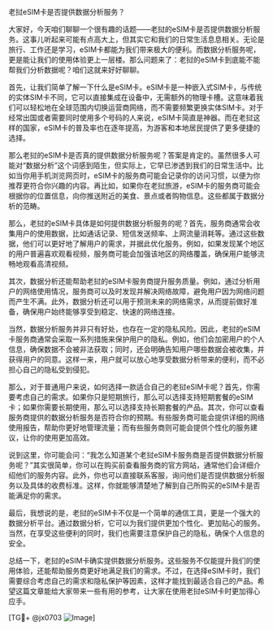 老挝eSIM卡是否提供数据分析服务？

大家好，今天咱们聊聊一个很有趣的话题——老挝的eSIM卡是否提供数据分析服务。这事儿听起来可能有点高大上，但其实它和我们的日常生活息息相关。无论是旅行、工作还是学习，eSIM卡都能为我们带来极大的便利。而数据分析服务呢，更是能让我们的使用体验更上一层楼。那么问题来了：老挝的eSIM卡到底能不能帮我们分析数据呢？咱们这就来好好聊聊。

首先，让我们简单了解一下什么是eSIM卡。eSIM卡是一种嵌入式SIM卡，与传统的实体SIM卡不同，它可以直接集成在设备中，无需额外的物理卡槽。这意味着我们可以轻松地在全球范围内切换运营商网络，而不需要频繁更换实体SIM卡。对于经常出国或者需要同时使用多个号码的人来说，eSIM卡简直是神器。而在老挝这样的国家，eSIM卡的普及率也在逐年提高，为游客和本地居民提供了更多便捷的选择。

那么老挝的eSIM卡是否真的提供数据分析服务呢？答案是肯定的。虽然很多人可能对“数据分析”这个词感到陌生，但实际上，它早已渗透到我们的日常生活中。比如当你用手机浏览网页时，eSIM卡的服务商可能会记录你的访问习惯，以便为你推荐更符合你兴趣的内容。再比如，如果你在老挝旅游，eSIM卡的服务商可能会根据你的位置信息，向你推送附近的美食、景点或者购物信息。这些都属于数据分析的范畴。

那么，老挝的eSIM卡具体是如何提供数据分析服务的呢？首先，服务商通常会收集用户的使用数据，比如通话记录、短信发送频率、上网流量消耗等。通过这些数据，他们可以更好地了解用户的需求，并据此优化服务。例如，如果发现某个地区的用户普遍喜欢观看视频，服务商可能会加强该地区的网络覆盖，确保用户能够流畅地观看高清视频。

其次，数据分析还能帮助老挝的eSIM卡服务商提升服务质量。例如，通过分析用户的网络使用情况，服务商可以及时发现并解决网络故障，避免用户因为网络问题而产生不满。此外，数据分析还可以用于预测未来的网络需求，从而提前做好准备，确保用户始终能够享受到稳定、快速的网络连接。

当然，数据分析服务并非只有好处，也存在一定的隐私风险。因此，老挝的eSIM卡服务商通常会采取一系列措施来保护用户的隐私。例如，他们会加密用户的个人信息，确保数据不会被非法获取；同时，还会明确告知用户哪些数据会被收集，并获得用户的同意。这样一来，用户就可以放心地享受数据分析带来的便利，而不必担心自己的隐私受到侵犯。

那么，对于普通用户来说，如何选择一款适合自己的老挝eSIM卡呢？首先，你需要考虑自己的需求。如果你只是短期旅行，那么可以选择支持短期套餐的eSIM卡；如果你需要长期使用，那么可以选择支持长期套餐的产品。其次，你可以查看服务商提供的数据分析服务是否符合你的预期。有些服务商可能会提供详细的网络使用报告，帮助你更好地管理流量；而有些服务商则可能会提供个性化的服务建议，让你的使用更加高效。

说到这里，你可能会问：“我怎么知道某个老挝eSIM卡服务商是否提供数据分析服务呢？”其实很简单，你可以在购买前查看服务商的官方网站，通常他们会详细介绍他们的服务内容。此外，你也可以直接联系客服，询问他们是否提供数据分析服务以及具体的收费标准。这样，你就能够清楚地了解到自己所购买的eSIM卡是否能满足你的需求。

最后，我想说的是，老挝的eSIM卡不仅是一个简单的通信工具，更是一个强大的数据分析平台。通过数据分析，它可以为我们提供更加个性化、更加贴心的服务。当然，在享受这些便利的同时，我们也需要注意保护自己的隐私，确保个人信息的安全。

总结一下，老挝的eSIM卡确实提供数据分析服务。这些服务不仅能提升我们的使用体验，还能帮助服务商更好地满足我们的需求。不过，在选择eSIM卡时，我们需要综合考虑自己的需求和隐私保护等因素，这样才能找到最适合自己的产品。希望这篇文章能给大家带来一些有用的参考，让大家在使用老挝eSIM卡时更加得心应手。

[TG💪+ @jx0703 ![Image](https://github.com/user-attachments/assets/dbca1d08-cadb-493c-b0ec-ad6f7a83f270)]